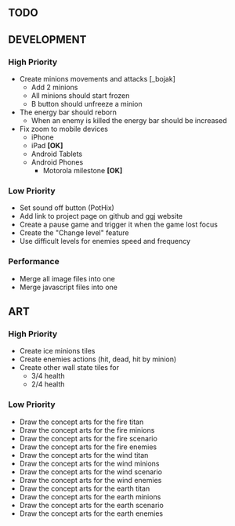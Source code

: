 TODO
----

## DEVELOPMENT

### High Priority
  * Create minions movements and attacks [_bojak]
    * Add 2 minions
    * All minions should start frozen
    * B button should unfreeze a minion
  * The energy bar should reborn
    * When an enemy is killed the energy bar should be increased
  * Fix zoom to mobile devices
    * iPhone
    * iPad **[OK]**
    * Android Tablets
    * Android Phones
      * Motorola milestone **[OK]**

### Low Priority
  * Set sound off button (PotHix)
  * Add link to project page on github and ggj website
  * Create a pause game and trigger it when the game lost focus
  * Create the "Change level" feature
  * Use difficult levels for enemies speed and frequency


### Performance
  * Merge all image files into one
  * Merge javascript files into one


## ART

### High Priority
   * Create ice minions tiles
   * Create enemies actions (hit, dead, hit by minion)
   * Create other wall state tiles for
     * 3/4 health
     * 2/4 health

### Low Priority
   * Draw the concept arts for the fire titan
   * Draw the concept arts for the fire minions
   * Draw the concept arts for the fire scenario
   * Draw the concept arts for the fire enemies
   * Draw the concept arts for the wind titan
   * Draw the concept arts for the wind minions
   * Draw the concept arts for the wind scenario
   * Draw the concept arts for the wind enemies
   * Draw the concept arts for the earth titan
   * Draw the concept arts for the earth minions
   * Draw the concept arts for the earth scenario
   * Draw the concept arts for the earth enemies
